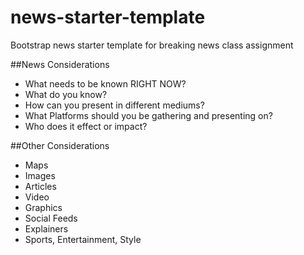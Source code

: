 # news-starter-template
Bootstrap news starter template for breaking news class assignment

##News Considerations
<ul>
  <li>What needs to be known RIGHT NOW?</li>
  <li>What do you know?</li>
  <li>How can you present in different mediums?</li>
  <li>What Platforms should you be gathering and presenting on?</li>
  <li>Who does it effect or impact?</li>

</ul>

##Other Considerations

<ul>
  <li>Maps</li>
  <li>Images</li>
  <li>Articles</li>
  <li>Video</li>
  <li>Graphics</li>
  <li>Social Feeds</li>
  <li>Explainers</li>
  <li>Sports, Entertainment, Style</li>

</ul>
